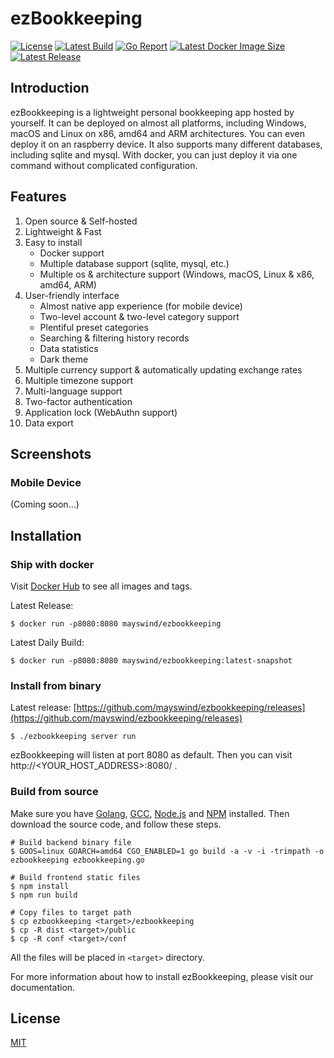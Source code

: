 # ezBookkeeping
[![License](https://img.shields.io/badge/license-MIT-green.svg)](https://github.com/mayswind/ezbookkeeping/blob/master/LICENSE)
[![Latest Build](https://img.shields.io/docker/cloud/build/mayswind/ezbookkeeping.svg?style=flat)](https://hub.docker.com/r/mayswind/ezbookkeeping/builds)
[![Go Report](https://goreportcard.com/badge/github.com/mayswind/ezbookkeeping)](https://goreportcard.com/report/github.com/mayswind/ezbookkeeping)
[![Latest Docker Image Size](https://img.shields.io/docker/image-size/mayswind/ezbookkeeping.svg?style=flat)](https://hub.docker.com/r/mayswind/ezbookkeeping)
[![Latest Release](https://img.shields.io/github/release/mayswind/ezbookkeeping.svg?style=flat)](https://github.com/mayswind/ezbookkeeping/releases)

## Introduction
ezBookkeeping is a lightweight personal bookkeeping app hosted by yourself. It can be deployed on almost all platforms, including Windows, macOS and Linux on x86, amd64 and ARM architectures. You can even deploy it on an raspberry device. It also supports many different databases, including sqlite and mysql. With docker, you can just deploy it via one command without complicated configuration.

## Features
1. Open source & Self-hosted
2. Lightweight & Fast
3. Easy to install
    * Docker support
    * Multiple database support (sqlite, mysql, etc.)
    * Multiple os & architecture support (Windows, macOS, Linux & x86, amd64, ARM)
4. User-friendly interface
    * Almost native app experience (for mobile device)
    * Two-level account & two-level category support
    * Plentiful preset categories
    * Searching & filtering history records
    * Data statistics
    * Dark theme
5. Multiple currency support & automatically updating exchange rates
6. Multiple timezone support
7. Multi-language support
8. Two-factor authentication
9. Application lock (WebAuthn support)
10. Data export

## Screenshots
### Mobile Device
(Coming soon...)

## Installation
### Ship with docker
Visit [Docker Hub](https://hub.docker.com/r/mayswind/ezbookkeeping) to see all images and tags.

Latest Release:

    $ docker run -p8080:8080 mayswind/ezbookkeeping

Latest Daily Build:

    $ docker run -p8080:8080 mayswind/ezbookkeeping:latest-snapshot

### Install from binary

Latest release: [https://github.com/mayswind/ezbookkeeping/releases](https://github.com/mayswind/ezbookkeeping/releases)

    $ ./ezbookkeeping server run

ezBookkeeping will listen at port 8080 as default. Then you can visit http://<YOUR_HOST_ADDRESS>:8080/ .

### Build from source

Make sure you have [Golang](https://golang.org/), [GCC](http://gcc.gnu.org/), [Node.js](https://nodejs.org/) and [NPM](https://www.npmjs.com/) installed. Then download the source code, and follow these steps.

    # Build backend binary file
    $ GOOS=linux GOARCH=amd64 CGO_ENABLED=1 go build -a -v -i -trimpath -o ezbookkeeping ezbookkeeping.go

    # Build frontend static files
    $ npm install
    $ npm run build

    # Copy files to target path
    $ cp ezbookkeeping <target>/ezbookkeeping
    $ cp -R dist <target>/public
    $ cp -R conf <target>/conf

All the files will be placed in `<target>` directory.

For more information about how to install ezBookkeeping, please visit our documentation.

## License
[MIT](https://github.com/mayswind/ezbookkeeping/blob/master/LICENSE)
